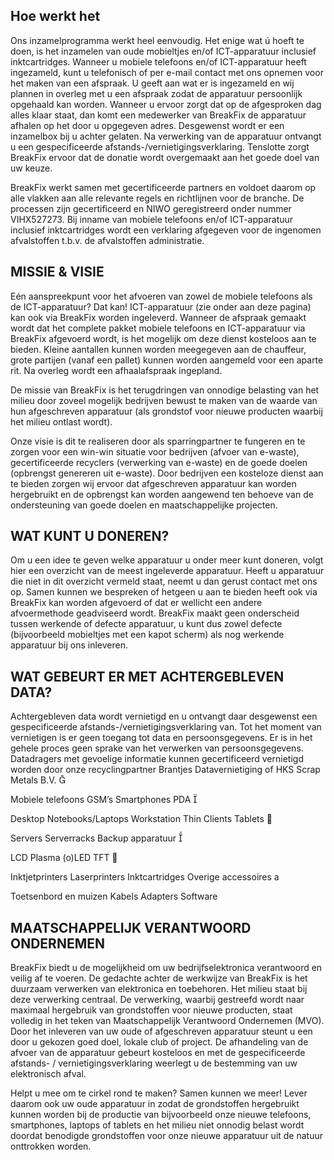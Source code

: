 
## Hoe werkt het

Ons inzamelprogramma werkt heel eenvoudig. Het enige wat ú hoeft te doen, is het inzamelen van oude mobieltjes en/of ICT-apparatuur inclusief inktcartridges. Wanneer u mobiele telefoons en/of ICT-apparatuur heeft ingezameld, kunt u telefonisch of per e-mail contact met ons opnemen voor het maken van een afspraak. U geeft aan wat er is ingezameld en wij plannen in overleg met u een afspraak zodat de apparatuur persoonlijk opgehaald kan worden. Wanneer u ervoor zorgt dat op de afgesproken dag alles klaar staat, dan komt een medewerker van BreakFix de apparatuur afhalen op het door u opgegeven adres. Desgewenst wordt er een inzamelbox bij u achter gelaten. Na verwerking van de apparatuur ontvangt u een gespecificeerde afstands-/vernietigingsverklaring. Tenslotte zorgt BreakFix ervoor dat de donatie wordt overgemaakt aan het goede doel van uw keuze.

BreakFix werkt samen met gecertificeerde partners en voldoet daarom op alle vlakken aan alle relevante regels en richtlijnen voor de branche. De processen zijn gecertificeerd en NIWO geregistreerd onder nummer VIHX527273. Bij inname van mobiele telefoons en/of ICT-apparatuur inclusief inktcartridges wordt een verklaring afgegeven voor de ingenomen afvalstoffen t.b.v. de afvalstoffen administratie.

## MISSIE & VISIE

Eén aanspreekpunt voor het afvoeren van zowel de mobiele telefoons als de ICT-apparatuur? Dat kan! ICT-apparatuur (zie onder aan deze pagina) kan ook via BreakFix worden ingeleverd. Wanneer de afspraak gemaakt wordt dat het complete pakket mobiele telefoons en ICT-apparatuur via BreakFix afgevoerd wordt, is het mogelijk om deze dienst kosteloos aan te bieden. Kleine aantallen kunnen worden meegegeven aan de chauffeur, grote partijen (vanaf een pallet) kunnen worden aangemeld voor een aparte rit. Na overleg wordt een afhaalafspraak ingepland.

De missie van BreakFix is het terugdringen van onnodige belasting van het milieu door zoveel mogelijk bedrijven bewust te maken van de waarde van hun afgeschreven apparatuur (als grondstof voor nieuwe producten waarbij het milieu ontlast wordt).

Onze visie is dit te realiseren door als sparringpartner te fungeren en te zorgen voor een win-win situatie voor bedrijven (afvoer van e-waste), gecertificeerde recyclers (verwerking van e-waste) en de goede doelen (opbrengst genereren uit e-waste). Door bedrijven een kosteloze dienst aan te bieden zorgen wij ervoor dat afgeschreven apparatuur kan worden hergebruikt en de opbrengst kan worden aangewend ten behoeve van de ondersteuning van goede doelen en maatschappelijke projecten.

## WAT KUNT U DONEREN?

Om u een idee te geven welke apparatuur u onder meer kunt doneren, volgt hier een overzicht van de meest ingeleverde apparatuur. Heeft u apparatuur die niet in dit overzicht vermeld staat, neemt u dan gerust contact met ons op. Samen kunnen we bespreken of hetgeen u aan te bieden heeft ook via BreakFix kan worden afgevoerd of dat er wellicht een andere afvoermethode geadviseerd wordt. BreakFix maakt geen onderscheid tussen werkende of defecte apparatuur, u kunt dus zowel defecte (bijvoorbeeld mobieltjes met een kapot scherm) als nog werkende apparatuur bij ons inleveren.

## WAT GEBEURT ER MET ACHTERGEBLEVEN DATA?

Achtergebleven data wordt vernietigd en u ontvangt daar desgewenst een gespecificeerde afstands-/vernietigingsverklaring van. Tot het moment van vernietigen is er geen toegang tot data en persoonsgegevens. Er is in het gehele proces geen sprake van het verwerken van persoonsgegevens. Datadragers met gevoelige informatie kunnen gecertificeerd vernietigd worden door onze recyclingpartner Brantjes Datavernietiging of HKS Scrap Metals B.V.


Mobiele telefoons
GSM’s
Smartphones
PDA


Desktop
Notebooks/Laptops
Workstation
Thin Clients
Tablets


Servers
Serverracks
Backup apparatuur


LCD
Plasma
(o)LED
TFT


Inktjetprinters
Laserprinters
Inktcartridges
Overige accessoires
a

Toetsenbord en muizen
Kabels
Adapters
Software

## MAATSCHAPPELIJK VERANTWOORD ONDERNEMEN

BreakFix biedt u de mogelijkheid om uw bedrijfselektronica verantwoord en veilig af te voeren. De gedachte achter de werkwijze van BreakFix is het duurzaam verwerken van elektronica en toebehoren. Het milieu staat bij deze verwerking centraal. De verwerking, waarbij gestreefd wordt naar maximaal hergebruik van grondstoffen voor nieuwe producten, staat volledig in het teken van Maatschappelijk Verantwoord Ondernemen (MVO). Door het inleveren van uw oude of afgeschreven apparatuur steunt u een door u gekozen goed doel, lokale club of project. De afhandeling van de afvoer van de apparatuur gebeurt kosteloos en met de gespecificeerde afstands- / vernietigingsverklaring weerlegt u de bestemming van uw elektronisch afval.

Helpt u mee om te cirkel rond te maken? Samen kunnen we meer! Lever daarom ook uw oude apparatuur in zodat de grondstoffen hergebruikt kunnen worden bij de productie van bijvoorbeeld onze nieuwe telefoons, smartphones, laptops of tablets en het milieu niet onnodig belast wordt doordat benodigde grondstoffen voor onze nieuwe apparatuur uit de natuur onttrokken worden.
